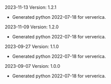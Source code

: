 2023-11-13 Version: 1.2.1
- Generated python 2022-07-18 for ververica.

2023-11-09 Version: 1.2.0
- Generated python 2022-07-18 for ververica.

2023-09-27 Version: 1.1.0
- Generated python 2022-07-18 for ververica.

2023-09-07 Version: 1.0.0
- Generated python 2022-07-18 for ververica.

